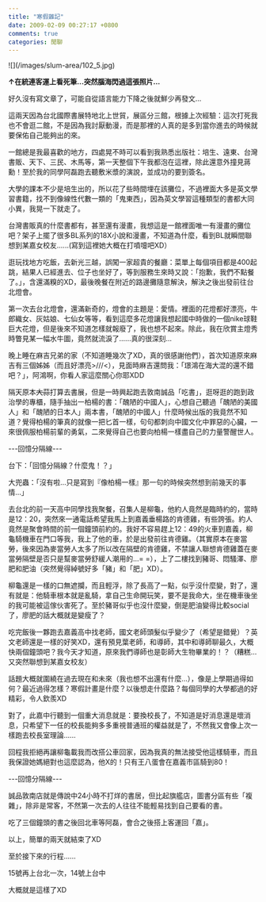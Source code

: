 ```yaml
---
title: "寒假雜記"
date: 2009-02-09 00:27:17 +0800
comments: true
categories: 閒聊
---
```

<p>![](/images/slum-area/102_5.jpg)</p><p><b>&uarr;在統連客運上看死筆...突然腦海閃過這張照片...</b></p><p>好久沒有寫文章了，可能自從語言能力下降之後就鮮少再發文...</p><p>這兩天因為台北國際書展特地北上世貿，展區分三館，根據上次經驗：這次打死我也不會逛二館，不是因為我討厭動漫，而是那裡的人真的是多到當你進去的時候就要保佑自己能夠出的來。</p><p>一館總是我最喜歡的地方，四處晃不時可以看到我熟悉出版社：培生、遠東、台灣書販、天下、三民、木馬等，第一天整個下午我都泡在這裡，除此還意外撞見蔣勳！至於我的同學阿磊跑去聽敷米漿的演說，並成功的要到簽名。</p><p>大學的課本不少是培生出的，所以花了些時間埋在該攤位，不過裡面大多是英文學習書籍，找不到像線性代數一類的「鬼東西」，因為英文學習這種類型的書都大同小異，我晃一下就走了。</p><p>台灣書販真的什麼書都有，甚至還有漫畫，我想這是一館裡面唯一有漫畫的攤位吧？架子上擺了很多BL系列的18X小說和漫畫，不知道為什麼，看到BL就瞬間聯想到某嘉女校友......(寫到這裡她大概在打噴嚏吧XD）</p><p>逛玩找地方吃飯，去新光三越，誤闖一家超貴的餐廳：菜單上每個項目都是400起跳，結果人已經進去、位子也坐好了，等到服務生來時又說：「抱歉，我們不點餐了。」，含還滿糗的XD，最後晚餐在附近的路邊攤隨意解決，解決之後出發前往台北燈會。</p><p>第一次去台北燈會，還滿新奇的，燈會的主題是：愛情。裡面的花燈都好漂亮，牛郎織女、灰姑娘、七仙女等等，看到這麼多花燈讓我想起國中時做的一個nike球鞋巨大花燈，但是後來不知道怎樣就報廢了，我也想不起來。除此，我在欣賞主燈秀時瞥見某一幅水牛圖，竟然就流淚了......真的很深刻...</p><p>晚上睡在麻吉兄弟的家（不知道睡幾次了XD，真的很感謝他們），首次知道原來麻吉有三個姊姊（而且好漂亮&gt;///&lt;），見面時麻吉還問我：「璟鴻在海大混的還不錯吧？」，阿鴻啊，你看人家這麼關心你耶XDD</p><p>隔天原本<span style="text-decoration: line-through;">大蒜</span>打算去書展，但是一時興起跑去敦南誠品「吃書」，逛呀逛的跑到政治學的專櫃，隨手抽出一柏楊的書：「醜陋的中國人」，心想自己聽過「醜陋的美國人」和「醜陋的日本人」兩本書，「醜陋的中國人」什麼時候出版的我竟然不知道？覺得柏楊的筆真的就像一把匕首一樣，句句都刺向中國文化中罪惡的心臟，一來很佩服柏楊前輩的勇氣，二來覺得自己也要向柏楊一樣盡自己的力量警醒世人。</p><p>---回憶分隔線---</p><p>台下：「回憶分隔線？什麼鬼！？」</p><p>大兜蟲：「沒有啦...只是寫到『像柏楊一樣』那一句的時候突然想到前幾天的事情...」</p><p>去台北的前一天高中同學找我聚餐，召集人是柳龜，他約人竟然是臨時約的，當時是12：20，突然來一通電話希望我馬上到嘉義垂楊路的肯德雞，有些誇張。約人竟然是聚會時間的前一個鐘頭前約的。我好不容易趕上12：49的火車到嘉義，柳龜騎機車在門口等我，我上了他的車，於是出發前往肯德雞。（其實原本在麥當勞，後來因為麥當勞人太多了所以改在隔壁的肯德雞，不禁讓人聯想肯德雞蓋在麥當勞隔壁是否只是幫麥當勞舒緩人潮用的...= =），上了二樓找到豬哥、悶騷澤、廖肥和肥油（突然覺得綽號好多「豬」和「肥」XD）。</p><p>柳龜還是一樣的口無遮攔，而且輕浮，除了長高了一點，似乎沒什麼變，對了，還有就是：他騎車根本就是亂騎，拿自己生命開玩笑，要不是我命大，坐在機車後坐的我可能被這傢伙害死了。至於豬哥似乎也沒什麼變，倒是肥油變得比較social了，廖肥的話大概就是變瘦了？</p><p>吃完飯後一夥跑去嘉義高中找老師，國文老師頭髮似乎變少了（希望是錯覺）？英文老師還是一樣的好笑XD，還有預見葉老師，和導師，其中和導師聊最久，大概快兩個鐘頭吧？我今天才知道，原來我們導師也是彰師大生物畢業的！？（糟糕...又突然聯想到某嘉女校友）</p><p>話題大概就圍繞在過去現在和未來（我也想不出還有什麼...），像是上學期過得如何？最近過得怎樣？寒假計畫是什麼？以後想走什麼路？每個同學的大學都過的好精彩，令人欽羨XD</p><p>對了，此嘉中行聽到一個重大消息就是：要換校長了，不知道是好消息還是壞消息，只希望下一任的校長能夠多多重視普通班的權益就是了，不然我又會像上次一樣跑去校長室理論......</p><p>回程我拒絕再讓柳龜載我而改搭公車回家，因為我真的無法接受他這樣騎車，而且我保證她媽絕對也這麼認為，他X的！只有王八蛋會在嘉義市區騎到80！</p><p>---回憶分隔線---</p><p>誠品敦南店就是傳說中24小時不打烊的書居，但比起旗艦店，圖書分區有些「複雜」，除非是常客，不然第一次去的人往往不能輕易找到自己要看的書。</p><p>吃了三個鐘頭的書之後回北車等阿磊，會合之後搭上客運回「嘉」。</p><p>以上，簡單的兩天就結束了XD</p><p>至於接下來的行程......</p><p>15號再上台北一次，14號上台中</p><p>大概就是這樣了XD</p>
